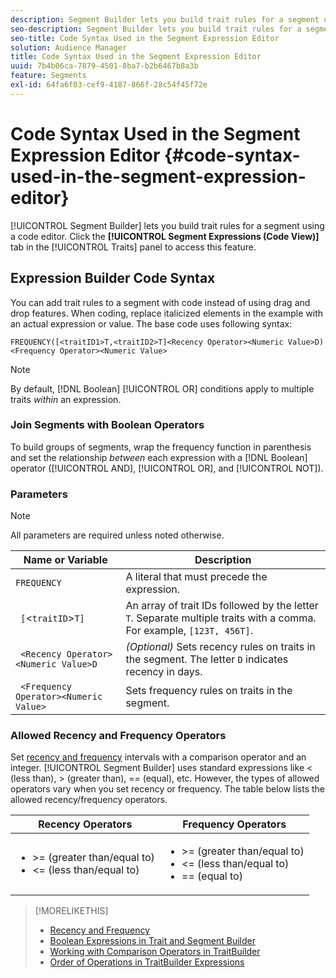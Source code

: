 ```yaml
---
description: Segment Builder lets you build trait rules for a segment using a code editor. Click the Segment Expressions (Code View) tab in the Traits panel to access this feature.
seo-description: Segment Builder lets you build trait rules for a segment using a code editor. Click the Segment Expressions (Code View) tab in the Traits panel to access this feature.
seo-title: Code Syntax Used in the Segment Expression Editor
solution: Audience Manager
title: Code Syntax Used in the Segment Expression Editor
uuid: 7b4b06ca-7879-4501-8ba7-b2b6467b8a3b
feature: Segments
exl-id: 64fa6f03-cef9-4187-866f-28c54f45f72e
---
```

# Code Syntax Used in the Segment Expression Editor {#code-syntax-used-in-the-segment-expression-editor}

[!UICONTROL Segment Builder] lets you build trait rules for a segment using a code editor. Click the **[!UICONTROL Segment Expressions (Code View)]** tab in the [!UICONTROL Traits] panel to access this feature.

## Expression Builder Code Syntax

You can add trait rules to a segment with code instead of using drag and drop features. When coding, replace italicized elements in the example with an actual expression or value. The base code uses following syntax:

```
FREQUENCY([<traitID1>T,<traitID2>T]<Recency Operator><Numeric Value>D)
<Frequency Operator><Numeric Value>
```

>[!NOTE]
>
>By default, [!DNL Boolean] [!UICONTROL OR] conditions apply to multiple traits *within* an expression.

### Join Segments with Boolean Operators

To build groups of segments, wrap the frequency function in parenthesis and set the relationship *between* each expression with a [!DNL Boolean] operator ([!UICONTROL AND], [!UICONTROL OR], and [!UICONTROL NOT]).

### Parameters

>[!NOTE]
>
>All parameters are required unless noted otherwise.

|  Name or Variable  | Description  |
|---|---|
|  `FREQUENCY`  | A literal that must precede the expression.  |
|  ` [`&lt;`traitID`&gt;`T]`  | An array of trait IDs followed by the letter `T`. Separate multiple traits with a comma. For example, `[123T, 456T]`.  |
|  ` <Recency Operator><Numeric Value>D`  | *(Optional)* Sets recency rules on traits in the segment. The letter `D` indicates recency in days.  |
|  ` <Frequency Operator><Numeric Value>`  | Sets frequency rules on traits in the segment.  |

### Allowed Recency and Frequency Operators

Set [recency and frequency](../../features/segments/recency-and-frequency.md) intervals with a comparison operator and an integer. [!UICONTROL Segment Builder] uses standard expressions like < (less than), > (greater than), == (equal), etc. However, the types of allowed operators vary when you set recency or frequency. The table below lists the allowed recency/frequency operators.  

<table id="table_2F92617CB472442BA5639E24DB4E43D3"> 
 <thead> 
  <tr> 
   <th colname="col1" class="entry"> Recency Operators </th> 
   <th colname="col2" class="entry"> Frequency Operators </th> 
  </tr> 
 </thead>
 <tbody> 
  <tr> 
   <td colname="col1"> 
    <ul id="ul_66D11A34097648A997BA5C6CCC38503A"> 
     <li id="li_EA0B607E58834E62B427C0B7626C2BD1">&gt;= (greater than/equal to) </li> 
     <li id="li_CFE3D2DBEF424093A0497A70324D5B31">&lt;= (less than/equal to) </li> 
    </ul> </td> 
   <td colname="col2"> 
    <ul id="ul_A5A38BCD71B844F0B5FB28256069F87E"> 
     <li id="li_EA17C353214E4C2EA2B70169C94A2E53">&gt;= (greater than/equal to) </li> 
     <li id="li_87CE5CCC6B44446BB2FD0AAD47712368">&lt;= (less than/equal to) </li> 
     <li id="li_7E922AEF3A524E78A18A9F6ECBF7460B">== (equal to) </li> 
    </ul> </td> 
  </tr> 
 </tbody> 
</table>

>[!MORELIKETHIS]
>
>* [Recency and Frequency](../../features/segments/recency-and-frequency.md)
>* [Boolean Expressions in Trait and Segment Builder](../../reference/boolean-expressions-tsb.md)
>* [Working with Comparison Operators in TraitBuilder](../../features/traits/trait-comparison-operators.md)
>* [Order of Operations in TraitBuilder Expressions](../../features/traits/trait-operator-precedence.md)
